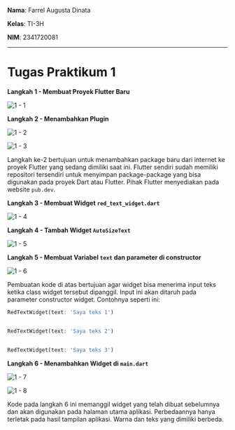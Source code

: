 **Nama**: Farrel Augusta Dinata

**Kelas**: TI-3H

**NIM**: 2341720081

---

# Tugas Praktikum 1

**Langkah 1 - Membuat Proyek Flutter Baru**

![1 - 1](docs/img/practicum-01/01.png)

**Langkah 2 - Menambahkan Plugin**

![1 - 2](docs/img/practicum-01/02.png)

![1 - 3](docs/img/practicum-01/03.png)

Langkah ke-2 bertujuan untuk menambahkan package baru dari internet ke proyek Flutter yang sedang dimiliki saat ini. Flutter sendiri sudah memiliki repositori tersendiri untuk menyimpan package-package yang bisa digunakan pada proyek Dart atau Flutter. Pihak Flutter menyediakan pada website `pub.dev`.

**Langkah 3 - Membuat Widget `red_text_widget.dart`**

![1 - 4](docs/img/practicum-01/04.png)

**Langkah 4 - Tambah Widget `AutoSizeText`**

![1 - 5](docs/img/practicum-01/05.png)

**Langkah 5 - Membuat Variabel `text` dan parameter di constructor**

![1 - 6](docs/img/practicum-01/06.png)

Pembuatan kode di atas bertujuan agar widget bisa menerima input teks ketika class widget tersebut dipanggil. Input ini akan ditaruh pada parameter constructor widget. Contohnya seperti ini:
```dart
RedTextWidget(text: 'Saya teks 1')


RedTextWidget(text: 'Saya teks 2')


RedTextWidget(text: 'Saya teks 3')
```

**Langkah 6 - Menambahkan Widget di `main.dart`**

![1 - 7](docs/img/practicum-01/07.png)

![1 - 8](docs/img/practicum-01/08.png)

Kode pada langkah 6 ini memanggil widget yang telah dibuat sebelumnya dan akan digunakan pada halaman utama aplikasi. Perbedaannya hanya terletak pada hasil tampilan aplikasi. Warna dan teks yang dimiliki berbeda. 

